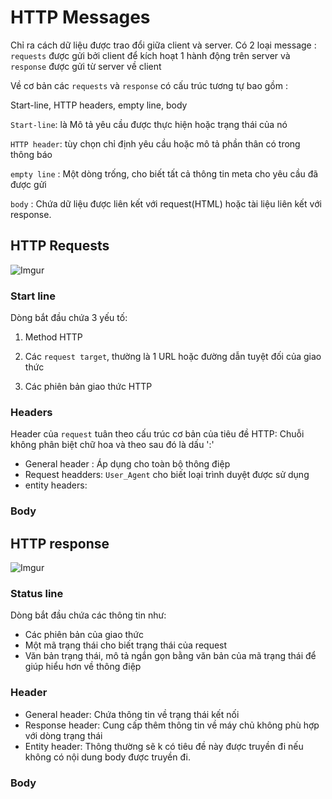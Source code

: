 # HTTP Messages 

Chỉ ra cách dữ liệu được trao đổi giữa client và server. Có 2 loại message : `requests` được gửi bởi client để kích hoạt 1 hành động trên server và `response` được gửi từ server về client 

Về cơ bản các `requests` và `response` có cấu trúc tương tự bao gồm : 

Start-line, HTTP headers, empty line, body 

`Start-line`: là Mô tả yêu cầu được thực hiện hoặc trạng thái của nó 

`HTTP header`: tùy chọn chỉ định yêu cầu hoặc mô tả phần thân có trong thông báo 

`empty line` : Một dòng trống, cho biết tất cả thông tin meta cho yêu cầu đã được gửi 

`body` : Chứa dữ liệu được liên kết với request(HTML) hoặc tài liệu liên kết với response.

## HTTP Requests 

![Imgur](https://i.imgur.com/HZnDQdp.png)

### Start line

Dòng bắt đầu chứa 3 yếu tố: 

1. Method HTTP 

2. Các `request target`, thường là 1 URL hoặc đường dẫn tuyệt đối của giao thức 

3. Các phiên bản giao thức HTTP

### Headers
Header của  `request` tuân theo cấu trúc cơ bản của tiêu đề HTTP: Chuỗi không phân biệt chữ hoa và theo sau đó là dấu ':'

- General header : Áp dụng cho toàn bộ thông điệp 
- Request headders: `User_Agent` cho biết loại trình duyệt được sử dụng
- entity headers: 

### Body


## HTTP response 

![Imgur](https://i.imgur.com/c8TdCpB.png)

### Status line 

Dòng bắt đầu chứa các thông tin như: 

- Các phiên bản của giao thức
- Một mã trạng thái cho biết trạng thái của request 
- Văn bản trạng thái, mô tả ngắn gọn bằng văn bản của mã trạng thái để giúp hiểu hơn về thông điệp 

### Header 

- General header: Chứa thông tin về trạng thái kết nối
- Response header: Cung cấp thêm thông tin về máy chủ không phù hợp với dòng trạng thái 
- Entity header: Thông thường sẽ k có tiêu đề này được truyền đi nếu không có nội dung body được truyền đi. 

### Body 

